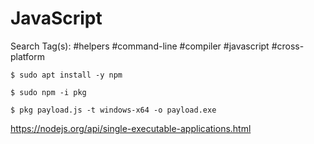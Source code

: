 # JavaScript

Search Tag(s): #helpers #command-line #compiler #javascript #cross-platform

```
$ sudo apt install -y npm
```

```
$ sudo npm -i pkg
```

```
$ pkg payload.js -t windows-x64 -o payload.exe
```

https://nodejs.org/api/single-executable-applications.html